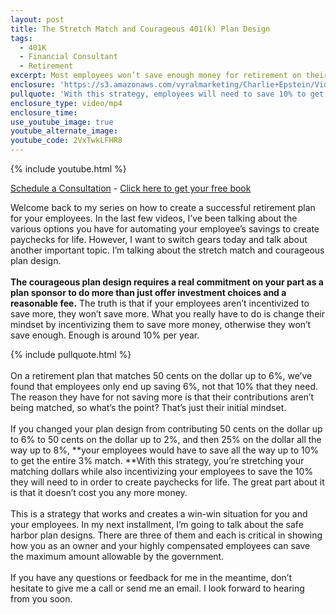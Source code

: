 ```yaml
---
layout: post
title: The Stretch Match and Courageous 401(k) Plan Design
tags:
  - 401K
  - Financial Consultant
  - Retirement
excerpt: Most employees won’t save enough money for retirement on their own. Here’s how you can help them get closer without increasing your contributions.
enclosure: 'https://s3.amazonaws.com/vyralmarketing/Charlie+Epstein/Videos/2017+Videos/The+Stretch+Match+and+Courageous+401%2528k%2529+Plan+Design+-+The+401K+Coach.mp4'
pullquote: 'With this strategy, employees will need to save 10% to get the full match.'
enclosure_type: video/mp4
enclosure_time:
use_youtube_image: true
youtube_alternate_image:
youtube_code: 2VxTwkLFHR8
---
```



{% include youtube.html %}

[Schedule a Consultation](https://secure.scheduleonce.com/Consultation-EpsteinFinancial) - [Click here to get your free book](https://www.epsteinfinancial.com/free-book-offer.html)

Welcome back to my series on how to create a successful retirement plan for your employees. In the last few videos, I’ve been talking about the various options you have for automating your employee’s savings to create paychecks for life. However, I want to switch gears today and talk about another important topic. I’m talking about the stretch match and courageous plan design.&nbsp;
<br>&nbsp;
<br>**The courageous plan design requires a real commitment on your part as a plan sponsor to do more than just offer investment choices and a reasonable fee.** The truth is that if your employees aren’t incentivized to save more, they won’t save more. What you really have to do is change their mindset by incentivizing them to save more money, otherwise they won’t save enough. Enough is around 10% per year.

{% include pullquote.html %}
<br>&nbsp;
<br>On a retirement plan that matches 50 cents on the dollar up to 6%, we’ve found that employees only end up saving 6%, not that 10% that they need. The reason they have for not saving more is that their contributions aren’t being matched, so what’s the point? That’s just their initial mindset.
<br>&nbsp;
<br>If you changed your plan design from contributing 50 cents on the dollar up to 6% to 50 cents on the dollar up to 2%, and then 25% on the dollar all the way up to 8%, **your employees would have to save all the way up to 10% to get the entire 3% match.&nbsp;**With this strategy, you’re stretching your matching dollars while also incentivizing your employees to save the 10% they will need to in order to create paychecks for life. The great part about it is that it doesn’t cost you any more money.
<br>&nbsp;
<br>This is a strategy that works and creates a win-win situation for you and your employees. In my next installment, I’m going to talk about the safe harbor plan designs. There are three of them and each is critical in showing how you as an owner and your highly compensated employees can save the maximum amount allowable by the government.
<br>&nbsp;
<br>If you have any questions or feedback for me in the meantime, don’t hesitate to give me a call or send me an email. I look forward to hearing from you soon.